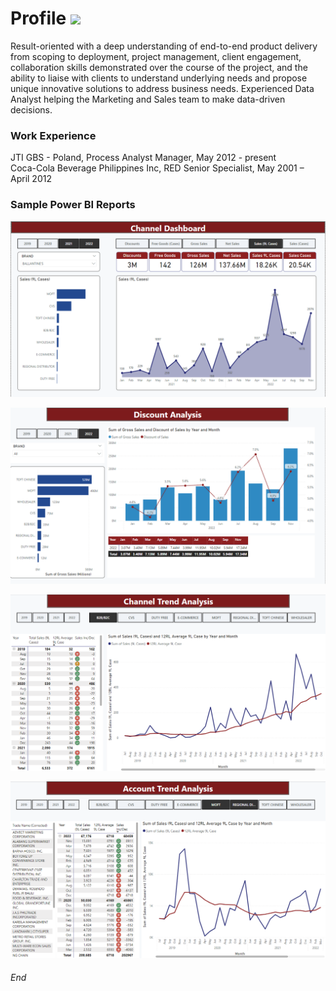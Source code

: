 # Profile [<img src="https://img.icons8.com/color/48/000000/linkedin.png" width="25">](https://www.linkedin.com/in/raul-resurreccion-b7304081/)

Result-oriented with a deep understanding of end-to-end product delivery from scoping to deployment, project management, client engagement, collaboration skills demonstrated over the course of the project, and the ability to liaise with clients to understand underlying needs and propose unique innovative solutions to address business needs.
Experienced Data Analyst helping the Marketing and Sales team to make data-driven decisions. 


### Work Experience
JTI GBS - Poland, Process Analyst Manager, May 2012 - present <br />
Coca-Cola Beverage Philippines Inc, RED Senior Specialist, May 2001 – April 2012

### Sample Power BI Reports
![sample report](Image/PR_Channel.png)

![sample report](Image/PR_Discount.png)

![sample report](Image/PR_Trend.png)

![sample report](Image/PR_Account_Trend.png)

###### End
